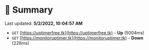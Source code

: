 # 📖 Summary
Last updated: **5/2/2022, 10:04:57 AM**

- `GET` [https://uptimerfree.tk](https://uptimerfree.tk) - **Up** (5004ms)
- `GET` [https://monitoruptimer.tk](https://monitoruptimer.tk) - **Down** (228ms)
